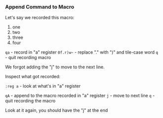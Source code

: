 ### Append Command to Macro

Let's say we recorded this macro:

1. one
2. two
3. three
4. four

`qa` - record in "a" register
`0f.r)w~` - replace "." with ")" and tile-case word
`q` - quit recording macro

We forgot adding the "j" to move to the next line.

Inspect what got recorded:

`:reg a` - look at what's in "a" register

`qA` - append to the macro recorded in "a" register
`j` - move to next line
`q` - quit recording the macro

Look at it again, you should have the "j" at the end
